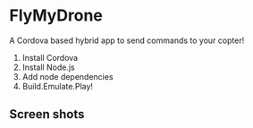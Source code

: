 # FlyMyDrone
A Cordova based hybrid app to send commands to your copter!

  1. Install Cordova
  2. Install Node.js
  3. Add node dependencies
  4. Build.Emulate.Play!
  
## Screen shots



